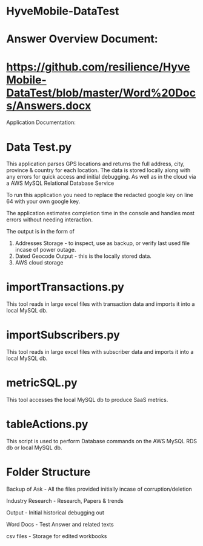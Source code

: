 # HyveMobile-DataTest

# Answer Overview Document: 
# https://github.com/resilience/HyveMobile-DataTest/blob/master/Word%20Docs/Answers.docx

Application Documentation: 

# Data Test.py

This application parses GPS locations and returns the full address, city, province & country for each location.
The data is stored locally along with any errors for quick access and initial debugging.
As well as in the cloud via a AWS MySQL Relational Database Service

To run this application you need to replace the redacted google key on line 64 with your own google key.

The application estimates completion time in the console and handles most errors without needing interaction.

The output is in the form of 
1. Addresses Storage - to inspect, use as backup, or verify last used file incase of power outage.
2. Dated Geocode Output - this is the locally stored data.
3. AWS cloud storage

# importTransactions.py 

This tool reads in large excel files with transaction data and imports it into a local MySQL db.

# importSubscribers.py 

This tool reads in large excel files with subscriber data and imports it into a local MySQL db.

# metricSQL.py

This tool accesses the local MySQL db to produce SaaS metrics.

# tableActions.py 

This script is used to perform Database commands on the AWS MySQL RDS db or local MySQL db.


# Folder Structure

Backup of Ask       -       All the files provided initially incase of corruption/deletion

Industry Research   -       Research, Papers & trends 

Output              -       Initial historical debugging out

Word Docs           -       Test Answer and related texts

csv files           -       Storage for edited workbooks
